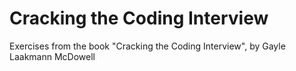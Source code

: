# Cracking the Coding Interview

Exercises from the book "Cracking the Coding Interview", by Gayle Laakmann
McDowell
